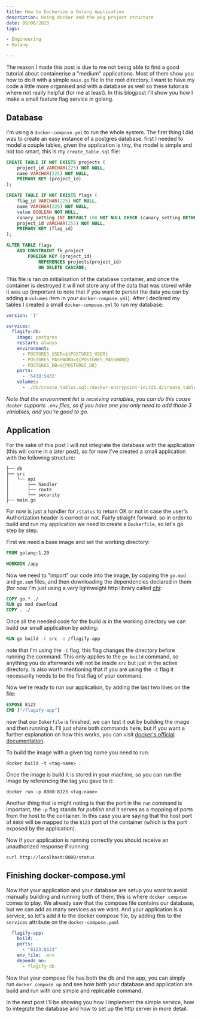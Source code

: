 ```yaml
---
title: How to Dockerize a Golang Application
description: Using docker and the pkg project structure
date: 09/06/2023
tags:

- Engineering
- Golang

---
```


The reason I made this post is due to me not being able to find a good tutorial about containerise a "medium"
applications. Most of them show you how to do it with a simple `main.go` file in the root directory. I want to have my
code a little more organised and with a database as well so these tutorials where not really helpful (for me at
least). In this blogpost I'll show you how I make a small feature flag service in golang.

## Database

I'm using a `docker-compose.yml` to run the whole system. The first thing I did was to create an easy instance of a
postgres database. first I needed to model a couple tables, given the application is tiny, the model is simple
and not too smart, this is my `create_table.sql` file:

```sql
CREATE TABLE IF NOT EXISTS projects (
    project_id VARCHAR(225) NOT NULL,
    name VARCHAR(225) NOT NULL,
    PRIMARY KEY (project_id)
);

CREATE TABLE IF NOT EXISTS flags (
    flag_id VARCHAR(225) NOT NULL,
    name VARCHAR(225) NOT NULL,
    value BOOLEAN NOT NULL,
    canary_setting INT DEFAULT 100 NOT NULL CHECK (canary_setting BETWEEN 1 AND 100),
    project_id VARCHAR(255) NOT NULL,
    PRIMARY KEY (flag_id)
);

ALTER TABLE flags
    ADD CONSTRAINT fk_project
        FOREIGN KEY (project_id)
            REFERENCES projects(project_id)
            ON DELETE CASCADE;
```

This file is ran on initialisation of the database container, and once the container is destroyed it will not store any
of the data that was stored while it was up (important to note that if you want to persist the data you can by adding
a `volumes` item in your `docker-compose.yml`). After I declared my tables I created a small `docker-compose.yml` to run
my database:

```yaml
version: '1'

services:
  flagify-db:
    image: postgres
    restart: always
    environment:
      - POSTGRES_USER=${POSTGRES_USER}
      - POSTGRES_PASSWORD=${POSTGRES_PASSWORD}
      - POSTGRES_DB=${POSTGRES_DB}
    ports:
      - '5438:5432'
    volumes:
      - ./db/create_tables.sql:/docker-entrypoint-initdb.d/create_tables.sql
```

_Note that the environment list is receiving variables, you can do this cause `docker` supports `.env` files, so if you
have one you only need to add those 3 variables, and you're good to go._

## Application

For the sake of this post I will not integrate the database with the application (this will come in a later post), so
for now I've created a small application with the following structure:

```shell
├── db
├── src
│   └── api
│       ├── handler
│       ├── route
│       └── security
├── main.go
```

For now is just a handler for `/status` to return OK or not in case the user's Authorization header is correct or not.
Fairly straight forward. so in order to build and run my application we need to create a `Dockerfile`, so let's go step
by step.

First we need a base image and set the working directory:

```dockerfile
FROM golang:1.20

WORKDIR /app
```

Now we need to "import" our code into the image, by copying the `go.mod` and `go.sum` files, and then downloading the
dependencies declared in them (for now I'm just using a very lightweight http library
called [chi](https://github.com/go-chi/chi/):

```dockerfile
COPY go.* ./
RUN go mod download
COPY . ./
```

Once all the needed code for the build is in the working directory we can build our small application by adding:

```dockerfile
RUN go build -C src -o /flagify-app
```

note that I'm using the `-C` flag, this flag changes the directory before running the command. This only applies to
the `go build` command, so anything you do afterwards will not be inside `src` but just in the active directory. Is also
worth mentioning that if you are using the `-C` flag it necessarily needs to be the first flag of your command.

Now we're ready to run our application, by adding the last two lines on the file:

```dockerfile
EXPOSE 8123
CMD ["/flagify-app"]
```

now that our `Dokerfile` is finished, we can test it out by building the image and then running it. I'll just share both
commands here, but if you want a further explanation on how this works, you can
visit [docker's official documentation](https://docs.docker.com/get-started/02_our_app/).

To build the image with a given tag name you need to run:

```shell
docker build -t <tag-name> .
```

Once the image is build it is stored in your machine, so you can run the image by referencing the tag you gave to it:

```shell
docker run -p 8080:8123 <tag-name>
```

Another thing that is might noting is that the port in the `run` command is important, the `-p` flag stands for
_publish_ and it serves as a mapping of ports from the host to the container. In this case you are saying that the host
port of `8080` will be mapped to the `8123` port of the container (which is the port exposed by the application).

Now if your application is running correctly you should receive an unauthorized response if running:

```shell
curl http://localhost:8080/status
```

## Finishing docker-compose.yml

Now that your application and your database are setup you want to avoid manually building and running both of them, this
is where `docker compose` comes to play. We already saw that the compose file contains our database, but we can add as
many services as we want. And your application is a service, so let's add it to the docker compose file, by adding this
to the `services` attribute on the `docker-compose.yaml`

```yaml
  flagify-app:
    build: .
    ports:
      - "8123:8123"
    env_file: .env
    depends_on:
      - flagify-db
```

Now that your compose file has both the db and the app, you can simply run `docker compose up` and see how both your
database and application are build and run with one simple and replicable command.

In the next post I'll be showing you how I implement the simple service, how to integrate the database and how to set up
the http server in more detail.

